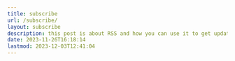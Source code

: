 ```yaml
---
title: subscribe
url: /subscribe/
layout: subscribe
description: this post is about RSS and how you can use it to get updates on new posts!
date: 2023-11-26T16:18:14
lastmod: 2023-12-03T12:41:04
---
```

